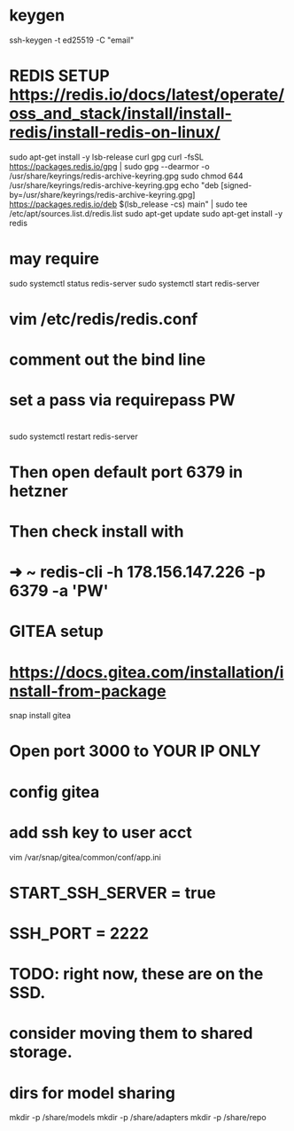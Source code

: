 # keygen
ssh-keygen -t ed25519 -C "email"

# REDIS SETUP https://redis.io/docs/latest/operate/oss_and_stack/install/install-redis/install-redis-on-linux/
sudo apt-get install -y lsb-release curl gpg
curl -fsSL https://packages.redis.io/gpg | sudo gpg --dearmor -o /usr/share/keyrings/redis-archive-keyring.gpg
sudo chmod 644 /usr/share/keyrings/redis-archive-keyring.gpg
echo "deb [signed-by=/usr/share/keyrings/redis-archive-keyring.gpg] https://packages.redis.io/deb $(lsb_release -cs) main" | sudo tee /etc/apt/sources.list.d/redis.list
sudo apt-get update
sudo apt-get install -y redis

# may require
sudo systemctl status redis-server
sudo systemctl start redis-server

# vim /etc/redis/redis.conf
# comment out the bind line
# set a pass via requirepass PW
#

sudo systemctl restart redis-server

# Then open default port 6379 in hetzner
# Then check install with
# ➜  ~ redis-cli -h 178.156.147.226 -p 6379 -a 'PW'
#


# GITEA setup
# https://docs.gitea.com/installation/install-from-package

snap install gitea

# Open port 3000 to YOUR IP ONLY
#
# config gitea
# add ssh key to user acct
vim /var/snap/gitea/common/conf/app.ini
# START_SSH_SERVER = true
# SSH_PORT = 2222
#


# TODO: right now, these are on the SSD. 
# consider moving them to shared storage.
#
# dirs for model sharing
mkdir -p /share/models
mkdir -p /share/adapters
mkdir -p /share/repo
